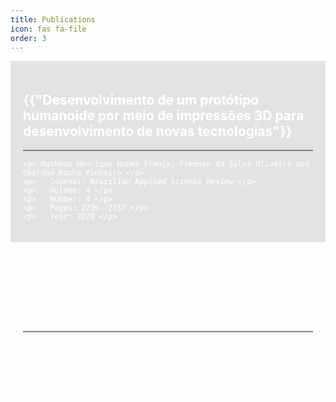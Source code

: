 ```yaml
---
title: Publications
icon: fas fa-file
order: 3
---
```


<div style="background-color:rgba(0, 0, 0, 0.1);color:white;padding:20px;">
    <h2 class="category">{{"Desenvolvimento de um protótipo humanoide por meio de impressões 3D para desenvolvimento de novas tecnologias"}}</h2>
    <hr style="height:2px;border-width:0;color:gray;background-color:gray">

    <p> Matheus Henrique Nunes França, Fredson da Silva Oliveira and Oberdan Rocha Pinheiro </p>
    <p> - Journal: Brazilian Applied Science Review </p>
    <p> - Volume: 4 </p>
    <p> - Number: 4 </p>
    <p> - Pages: 2729--2737 </p>
    <p> - Year: 2020 </p>
</div>

<div style="background-color:rgba(255, 255, 255, 0.05);color:white;padding:20px;">
    <h2 class="category">{{"ADAM-A VIRTUAL HUMANOID ROBOT MODEL BASED ON OPEN SOURCE APPROACH"}}</h2>
    <hr style="height:2px;border-width:0;color:gray;background-color:gray">

    <p> Matheus Henrique Nunes França, Fredson da Silva Oliveira and Oberdan Rocha Pinheiro </p>
    <p> - Journal: Blucher Proceedings </p>
    <p> - Volume: 7 </p>
    <p> - Number: 2 </p>
    <p> - Year: 2020 </p>
</div>
